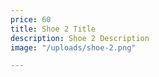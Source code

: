 ```yaml
---
price: 60
title: Shoe 2 Title
description: Shoe 2 Description
image: "/uploads/shoe-2.png"

---
```

